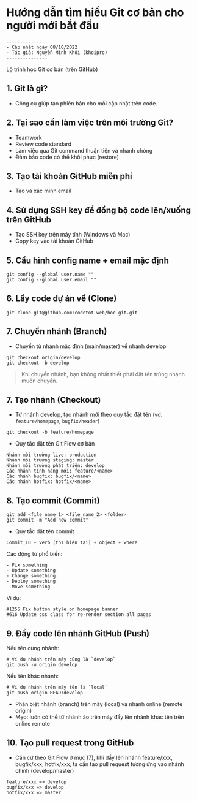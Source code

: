# Hướng dẫn tìm hiểu Git cơ bản cho người mới bắt đầu

```
---------------
- Cập nhật ngày 08/10/2022
- Tác giả: Nguyễn Minh Khôi (khoipro)
---------------
```

Lộ trình học Git cơ bản (trên GitHub)

## 1. Git là gì?

- Công cụ giúp tạo phiên bản cho mỗi cập nhật trên code.

## 2. Tại sao cần làm việc trên môi trường Git?

- Teamwork
- Review code standard
- Làm việc qua Git command thuận tiện và nhanh chóng
- Đảm bảo code có thể khôi phục (restore)

## 3. Tạo tài khoản GitHub miễn phí
- Tạo và xác minh email

## 4. Sử dụng SSH key để đồng bộ code lên/xuống trên GitHub
- Tạo SSH key trên máy tính (Windows và Mac)
- Copy key vào tài khoản GitHub

## 5. Cấu hình config name + email mặc định
```
git config --global user.name ""
git config --global user.email ""
```
## 6. Lấy code dự án về (Clone)

```
git clone git@github.com:codetot-web/hoc-git.git
```

## 7. Chuyển nhánh (Branch)
- Chuyển từ nhánh mặc định (main/master) về nhánh develop

```
git checkout origin/develop
git checkout -b develop
```

> Khi chuyển nhánh, bạn không nhất thiết phải đặt tên trùng nhánh muốn chuyển.

## 7. Tạo nhánh (Checkout)
- Từ nhánh develop, tạo nhánh mới theo quy tắc đặt tên (vd: `feature/homepage`, `bugfix/header`)

```
git checkout -b feature/homepage
```

- Quy tắc đặt tên Git Flow cơ bản

```
Nhánh môi trường live: production
Nhánh môi trường staging: master
Nhánh môi trường phát triển: develop
Các nhánh tính năng mới: feature/<name>
Các nhánh bugfix: bugfix/<name>
Các nhánh hotfix: hotfix/<name>
```

## 8. Tạo commit (Commit)

```
git add <file_name_1> <file_name_2> <folder>
git commit -m "Add new commit"
```

- Quy tắc đặt tên commit

```
Commit_ID + Verb (thì hiện tại) + object + where
```

Các động từ phổ biến:

```
- Fix something
- Update something
- Change something
- Deploy something
- Move something
```

Ví dụ:

```
#1255 Fix button style on homepage banner
#616 Update css class for re-render section all pages
```

## 9. Đẩy code lên nhánh GitHub (Push)

Nếu tên cùng nhánh:

```
# Ví dụ nhánh trên máy cũng là `develop`
git push -u origin develop
```

Nếu tên khác nhánh:

```
# Ví dụ nhánh trên máy tên là `local`
git push origin HEAD:develop
```

- Phân biệt nhánh (branch) trên máy (local) và nhánh online (remote origin)
- Mẹo: luôn có thể từ nhánh ảo trên máy đẩy lên nhánh khác tên trên online remote

## 10. Tạo pull request trong GitHub

- Căn cứ theo Git Flow ở mục (7), khi đẩy lên nhánh feature/xxx, bugfix/xxx, hotfix/xxx, ta cần tạo pull request tương ứng vào nhánh chính (develop/master)

```
feature/xxx => develop
bugfix/xxx => develop
hotfix/xxx => master
```
